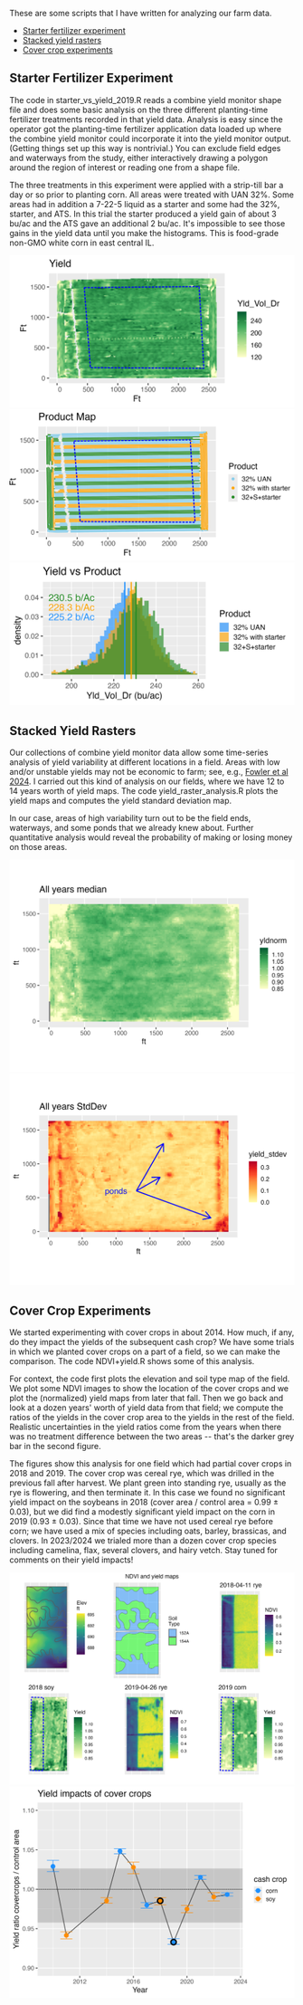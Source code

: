 These are some scripts that I have written for analyzing our farm data.
- [Starter fertilizer experiment](#starter-fertilizer-experiment)
- [Stacked yield rasters](#stacked-yield-rasters)
- [Cover crop experiments](#cover-crop-experiments)

## Starter Fertilizer Experiment 
 
The code in starter_vs_yield_2019.R reads a combine yield monitor shape file and does some basic analysis on the three different planting-time fertilizer treatments recorded in that yield data.  Analysis is easy since the operator got the planting-time fertilizer application data loaded up where the combine yield monitor could incorporate it into the yield monitor output.  (Getting things set up this way is nontrivial.)  You can exclude field edges and waterways from the study, either interactively drawing a polygon around the region of interest or reading one from a shape file.

The three treatments in this experiment were applied with a strip-till bar a day or so prior to planting corn.  All areas were treated with UAN 32%.  Some areas had in addition a 7-22-5 liquid as a starter and some had the 32%, starter, and ATS.  In this trial the starter produced a yield gain of about 3 bu/ac and the ATS gave an additional 2 bu/ac.  It's impossible to see those gains in the yield data until you make the histograms.  This is food-grade non-GMO white corn in east central IL. 

![Yield map](starter_vs_yield_2019_1.png)
![Product map](starter_vs_yield_2019_2.png)
![Yield histograms](starter_vs_yield_2019_3.png)

## Stacked Yield Rasters 

Our collections of combine yield monitor data allow some time-series analysis of yield variability at different locations in a field.  Areas with low and/or unstable yields may not be economic to farm; see, e.g., [Fowler et al 2024](https://www.nature.com/articles/s41598-024-51155-y).  I carried out this kind of analysis on our fields, where we have 12 to 14 years worth of yield maps.  The code yield_raster_analysis.R plots the yield maps and computes the yield standard deviation map.

In our case, areas of high variability turn out to be the field ends, waterways, and some ponds that we already knew about.  Further quantitative analysis would reveal the probability of making or losing money on those areas.

![Stacked yield map](Yield_median.png)
![StdDev map](Yield_stdev.png)

## Cover Crop Experiments

We started experimenting with cover crops in about 2014.  How much, if any, do they impact the yields of the subsequent cash crop?  We have some trials in which we planted cover crops on a part of a field, so we can make the comparison.  The code NDVI+yield.R shows some of this analysis.

For context, the code first plots the elevation and soil type map of the field.  We plot some NDVI images to show the location of the cover crops and we plot the (normalized) yield maps from later that fall.  Then we go back and look at a dozen years' worth of yield data from that field; we compute the ratios of the yields in the cover crop area to the yields in the rest of the field.  Realistic uncertainties in the yield ratios come from the years when there was no treatment difference between the two areas -- that's the darker grey bar in the second figure.

The figures show this analysis for one field which had partial cover crops in 2018 and 2019.  The cover crop was cereal rye, which was drilled in the previous fall after harvest.  We plant green into standing rye, usually as the rye is flowering, and then terminate it.  In this case we found no significant yield impact on the soybeans in 2018 (cover area / control area = 0.99 $\pm$ 0.03), but we did find a modestly significant yield impact on the corn in 2019 (0.93 $\pm$ 0.03).  Since that time we have not used cereal rye before corn; we have used a mix of species including oats, barley, brassicas, and clovers.  In 2023/2024 we trialed more than a dozen cover crop species including camelina, flax, several clovers, and hairy vetch.  Stay tuned for comments on their yield impacts!

![ndvi+yield maps](NDVI+yield.png)
![cover crops timeseries yield impacts](cc+yield_timeseries.png)


<!-- comment 
<p align="center">
  <img src="starter_vs_yield_2019_a.png" width="400" height="330">
  <img src="starter_vs_yield_2019_b.png" width="400" height="330">
  <img src="starter_vs_yield_2019_c.png" width="400" height="300">
</p>

consider thumbnail [<img src="image.png" width="250"/>](image.png)
-->
